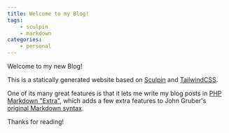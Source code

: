 ```yaml
---
title: Welcome to my Blog!
tags:
    - sculpin
    - markdown
categories:
    - personal
---
```

Welcome to my new Blog!

This is a statically generated website based on [Sculpin](http://sculpin.io/) and [TailwindCSS](https://tailwindcss.com).

One of its many great features is that it lets me write my blog posts in [PHP Markdown "Extra"](https://michelf.ca/projects/php-markdown/extra/), which adds a few extra features to John Gruber's [original Markdown syntax](https://daringfireball.net/projects/markdown/).

Thanks for reading!